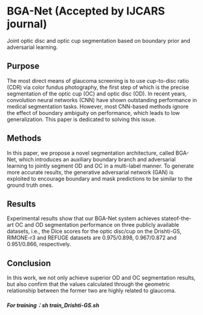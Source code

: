 # BGA-Net (Accepted by IJCARS journal)
Joint optic disc and optic cup segmentation based on boundary prior and adversarial learning.

## Purpose 
The most direct means of glaucoma screening is to use cup-to-disc ratio (CDR) via color fundus photography, the first step of which is the precise segmentation of the optic cup (OC) and optic disc (OD). In recent years, convolution neural networks (CNN) have shown outstanding performance in medical segmentation tasks. However, most CNN-based methods ignore the effect of boundary ambiguity on performance, which leads to low generalization. This paper is dedicated to solving this issue.

## Methods 
In this paper, we propose a novel segmentation architecture, called BGA-Net, which introduces an auxiliary boundary branch and adversarial learning to jointly segment OD and OC in a multi-label manner. To generate more accurate results, the generative adversarial network (GAN) is exploited to encourage boundary and mask predictions to be similar to the ground truth ones.

## Results 
Experimental results show that our BGA-Net system achieves stateof-the-art OC and OD segmentation performance on three publicly available datasets, i.e., the Dice scores for the optic disc/cup on the Drishti-GS, RIMONE-r3 and REFUGE datasets are 0.975/0.898, 0.967/0.872 and 0.951/0.866, respectively.

## Conclusion
In this work, we not only achieve superior OD and OC segmentation results, but also confirm that the values calculated through the geometric relationship between the former two are highly related to glaucoma.

##### For training：sh train_Drishti-GS.sh

